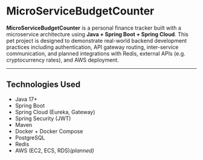 # MicroServiceBudgetCounter

**MicroServiceBudgetCounter** is a personal 
finance tracker built with a microservice architecture using
**Java + Spring Boot + Spring Cloud**. This pet project is designed to demonstrate real-world backend development practices including authentication, API gateway routing, inter-service communication, and planned integrations with Redis, external APIs (e.g. cryptocurrency rates), and AWS deployment.

---

## Technologies Used

- Java 17+
- Spring Boot
- Spring Cloud (Eureka, Gateway)
- Spring Security (JWT)
- Maven
- Docker + Docker Compose
- PostgreSQL 
- Redis 
- AWS (EC2, ECS, RDS)*(planned)*

